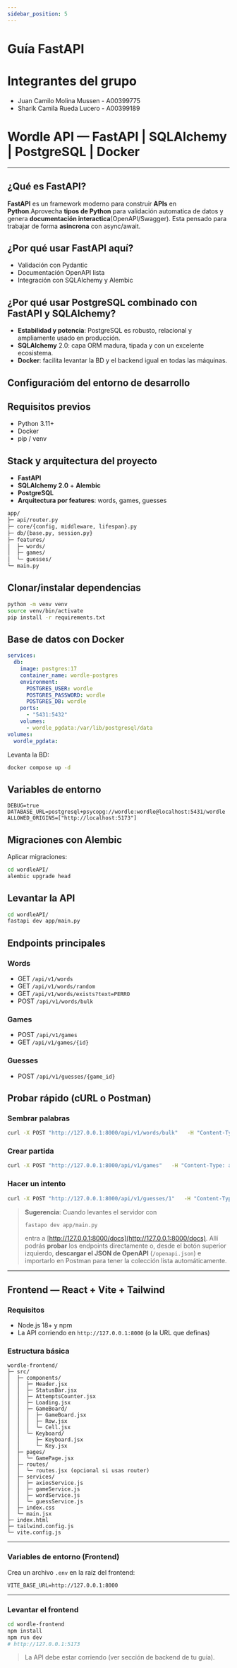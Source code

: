```yaml
---
sidebar_position: 5
---
```


# Guía FastAPI

# Integrantes del grupo

- Juan Camilo Molina Mussen - A00399775
- Sharik Camila Rueda Lucero - A00399189

# Wordle API — FastAPI | SQLAlchemy | PostgreSQL | Docker

---

## ¿Qué es FastAPI?

**FastAPI** es un framework moderno para construir **APIs** en **Python**.Aprovecha **tipos de Python** para validación automatica de datos y genera **documentación interactica**(OpenAPI/Swagger). Esta pensado para trabajar de forma **asincrona** con async/await.

## ¿Por qué usar FastAPI aquí?
- Validación con Pydantic
- Documentación OpenAPI lista
- Integración con SQLAlchemy y Alembic

## ¿Por qué usar PostgreSQL combinado con FastAPI y SQLAlchemy?
- **Estabilidad y potencia**: PostgreSQL es robusto, relacional y ampliamente usado en producción.
- **SQLAlchemy** 2.0: capa ORM madura, tipada y con un excelente ecosistema.
- **Docker**: facilita levantar la BD y el backend igual en todas las máquinas.

## Configuracióm del entorno de desarrollo

## Requisitos previos
- Python 3.11+
- Docker
- pip / venv

## Stack y arquitectura del proyecto
- **FastAPI** 
- **SQLAlchemy 2.0** + **Alembic**
- **PostgreSQL** 
- **Arquitectura por features**: words, games, guesses

```bash
app/
├─ api/router.py
├─ core/{config, middleware, lifespan}.py
├─ db/{base.py, session.py}
├─ features/
│  ├─ words/
│  ├─ games/
│  └─ guesses/
└─ main.py
```

## Clonar/instalar dependencias
```bash
python -m venv venv
source venv/bin/activate
pip install -r requirements.txt
```

## Base de datos con Docker
```yaml
services:
  db:
    image: postgres:17
    container_name: wordle-postgres
    environment:
      POSTGRES_USER: wordle
      POSTGRES_PASSWORD: wordle
      POSTGRES_DB: wordle
    ports:
      - "5431:5432"
    volumes:
      - wordle_pgdata:/var/lib/postgresql/data
volumes:
  wordle_pgdata:

```
Levanta la BD:
```bash
docker compose up -d
```

## Variables de entorno
```
DEBUG=true
DATABASE_URL=postgresql+psycopg://wordle:wordle@localhost:5431/wordle
ALLOWED_ORIGINS=["http://localhost:5173"]
```

## Migraciones con Alembic
Aplicar migraciones:
```bash
cd wordleAPI/
alembic upgrade head
```

## Levantar la API
```bash
cd wordleAPI/
fastapi dev app/main.py
```

## Endpoints principales
### Words
- GET `/api/v1/words`
- GET `/api/v1/words/random`
- GET `/api/v1/words/exists?text=PERRO`
- POST `/api/v1/words/bulk`

### Games
- POST `/api/v1/games`
- GET `/api/v1/games/{id}`

### Guesses
- POST `/api/v1/guesses/{game_id}`

## Probar rápido (cURL o Postman)

### Sembrar palabras
```bash
curl -X POST "http://127.0.0.1:8000/api/v1/words/bulk"   -H "Content-Type: application/json"   -d '{"words":["PERRO","SALSA","LIMON","NIEVE","PLAZA"]}'
```

### Crear partida
```bash
curl -X POST "http://127.0.0.1:8000/api/v1/games"   -H "Content-Type: application/json" -d '{}'
```

### Hacer un intento
```bash
curl -X POST "http://127.0.0.1:8000/api/v1/guesses/1"   -H "Content-Type: application/json"   -d '{"text":"PERRO"}'
```

>**Sugerencia**:
> Cuando levantes el servidor con
>
> ```bash
> fastapo dev app/main.py
> ```
>
> entra a [http://127.0.0.1:8000/docs](http://127.0.0.1:8000/docs).
> Allí podrás **probar** los endpoints directamente o, desde el botón superior izquierdo, **descargar el JSON de OpenAPI** (`/openapi.json`) e importarlo en Postman para tener la colección lista automáticamente.

---

## Frontend — React + Vite + Tailwind

### Requisitos

* Node.js 18+ y npm
* La API corriendo en `http://127.0.0.1:8000` (o la URL que definas)

### Estructura básica

```
wordle-frontend/
├─ src/
│  ├─ components/
│  │  ├─ Header.jsx
│  │  ├─ StatusBar.jsx
│  │  ├─ AttemptsCounter.jsx
│  │  ├─ Loading.jsx
│  │  ├─ GameBoard/
│  │  │  ├─ GameBoard.jsx
│  │  │  ├─ Row.jsx
│  │  │  └─ Cell.jsx
│  │  └─ Keyboard/
│  │     ├─ Keyboard.jsx
│  │     └─ Key.jsx
│  ├─ pages/
│  │  └─ GamePage.jsx
│  ├─ routes/
│  │  └─ routes.jsx (opcional si usas router)
│  ├─ services/
│  │  ├─ axiosService.js
│  │  ├─ gameService.js
│  │  ├─ wordService.js
│  │  └─ guessService.js
│  ├─ index.css
│  └─ main.jsx
├─ index.html
├─ tailwind.config.js
└─ vite.config.js
```

---

### Variables de entorno (Frontend)

Crea un archivo `.env` en la raíz del frontend:

```
VITE_BASE_URL=http://127.0.0.1:8000
```

---

### Levantar el frontend

```bash
cd wordle-frontend
npm install
npm run dev
# http://127.0.0.1:5173
```

> La API debe estar corriendo (ver sección de backend de tu guía). 



